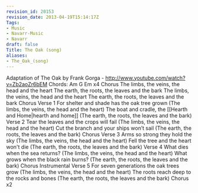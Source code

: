 ```yaml
---
revision_id: 20153
revision_date: 2013-04-19T15:14:17Z
Tags:
- Music
- Navarr-Music
- Navarr
draft: false
Title: The Oak (song)
aliases:
- The_Oak_(song)
---
```

Adaptation of The Oak by Frank Gorga - http://www.youtube.com/watch?v=Zb2aoZr6bEM
Chords: Am G Em x4
Chorus
The limbs, the veins, the head and the heart
The earth, the roots, the leaves and the bark
The limbs, the veins, the head and the heart
The earth, the roots, the leaves and the bark
Chorus
Verse 1
For shelter and shade has the oak tree grown
(The limbs, the veins, the head and the heart)
The boat and cradle, the [[Hearth and Home|hearth and home]]
(The earth, the roots, the leaves and the bark)
Verse 2
Tear the leaves and the crops will fail
(The limbs, the veins, the head and the heart)
Cut the branch and your ships won’t sail
(The earth, the roots, the leaves and the bark)
Chorus
Verse 3
Arms so strong they hold the sky
(The limbs, the veins, the head and the heart)
Fell the tree and the heart won't die
(The earth, the roots, the leaves and the bark)
Verse 4
What dies when the sea returns?
(The limbs, the veins, the head and the heart)
What grows when the black rain burns?
(The earth, the roots, the leaves and the bark)
Chorus
Instrumental
Verse 5
For seven generations the oak trees grow
(The limbs, the veins, the head and the heart)
The roots reach deep to the rocks and bones
(The earth, the roots, the leaves and the bark)
Chorus x2